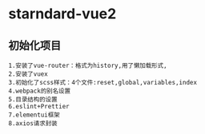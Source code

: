 # starndard-vue2

## 初始化项目
```
1.安装了vue-router：格式为history,用了懒加载形式,
2.安装了vuex
3.初始化了scss样式：4个文件:reset,global,variables,index
4.webpack的别名设置
5.目录结构的设置
6.eslint+Prettier
7.elementui框架
8.axios请求封装
```

